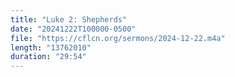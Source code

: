 ```yaml
---
title: "Luke 2: Shepherds"
date: "20241222T100000-0500"
file: "https://cflcn.org/sermons/2024-12-22.m4a"
length: "13762010"
duration: "29:54"
---
```


